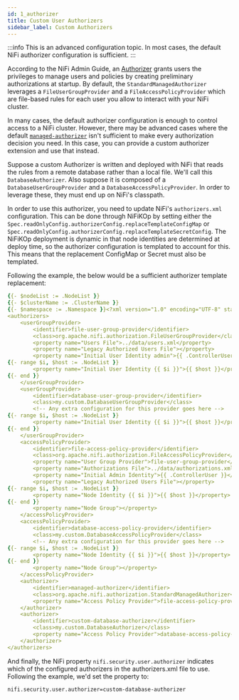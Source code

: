 ```yaml
---
id: 1_authorizer
title: Custom User Authorizers
sidebar_label: Custom Authorizers
---
```


:::info
This is an advanced configuration topic. In most cases, the default NiFi authorizer configuration is sufficient.
:::

According to the NiFi Admin Guide, an [Authorizer](https://nifi.apache.org/docs/nifi-docs/html/administration-guide.html#authorizer-configuration) grants users the privileges to manage users and policies by creating preliminary authorizations at startup. By default, the `StandardManagedAuthorizer` leverages a `FileUserGroupProvider` and a `FileAccessPolicyProvider` which are file-based rules for each user you allow to interact with your NiFi cluster.

In many cases, the default authorizer configuration is enough to control access to a NiFi cluster. However, there may be advanced cases where the default [`managed-authorizer`](https://nifi.apache.org/docs/nifi-docs/html/administration-guide.html#standardmanagedauthorizer) isn't sufficient to make every authorization decision you need. In this case, you can provide a custom authorizer extension and use that instead.

Suppose a custom Authorizer is written and deployed with NiFi that reads the rules from a remote database rather than a local file. We'll call this `DatabaseAuthorizer`. Also suppose it is composed of a `DatabaseUserGroupProvider` and a `DatabaseAccessPolicyProvider`. In order to leverage these, they must end up on NiFi's classpath.

In order to use this authorizer, you need to update NiFi's `authorizers.xml` configuration. This can be done through NiFiKOp by setting either the `Spec.readOnlyConfig.authorizerConfig.replaceTemplateConfigMap` or `Spec.readOnlyConfig.authorizerConfig.replaceTemplateSecretConfig`. The NiFiKOp deployment is dynamic in that node identities are determined at deploy time, so the authorizer configuration is templated to account for this. This means that the replacement ConfigMap or Secret must also be templated.

Following the example, the below would be a sufficient authorizer template replacement:

```yaml
{{- $nodeList := .NodeList }}
{{- $clusterName := .ClusterName }}
{{- $namespace := .Namespace }}<?xml version="1.0" encoding="UTF-8" standalone="yes"?>
<authorizers>
    <userGroupProvider>
        <identifier>file-user-group-provider</identifier>
        <class>org.apache.nifi.authorization.FileUserGroupProvider</class>
        <property name="Users File">../data/users.xml</property>
        <property name="Legacy Authorized Users File"></property>
        <property name="Initial User Identity admin">{{ .ControllerUser }}</property>
{{- range $i, $host := .NodeList }}
        <property name="Initial User Identity {{ $i }}">{{ $host }}</property>
{{- end }}
    </userGroupProvider>
    <userGroupProvider>
        <identifier>database-user-group-provider</identifier>
        <class>my.custom.DatabaseUserGroupProvider</class>
        <!-- Any extra configuration for this provider goes here -->
{{- range $i, $host := .NodeList }}
        <property name="Initial User Identity {{ $i }}">{{ $host }}</property>
{{- end }}
    </userGroupProvider>
    <accessPolicyProvider>
        <identifier>file-access-policy-provider</identifier>
        <class>org.apache.nifi.authorization.FileAccessPolicyProvider</class>
        <property name="User Group Provider">file-user-group-provider</property>
        <property name="Authorizations File">../data/authorizations.xml</property>
        <property name="Initial Admin Identity">{{ .ControllerUser }}</property>
        <property name="Legacy Authorized Users File"></property>
{{- range $i, $host := .NodeList }}
        <property name="Node Identity {{ $i }}">{{ $host }}</property>
{{- end }}
		<property name="Node Group"></property>
    </accessPolicyProvider>
    <accessPolicyProvider>
        <identifier>database-access-policy-provider</identifier>
        <class>my.custom.DatabaseAccessPolicyProvider</class>
        <!-- Any extra configuration for this provider goes here -->
{{- range $i, $host := .NodeList }}
        <property name="Node Identity {{ $i }}">{{ $host }}</property>
{{- end }}
		<property name="Node Group"></property>
    </accessPolicyProvider>
    <authorizer>
        <identifier>managed-authorizer</identifier>
        <class>org.apache.nifi.authorization.StandardManagedAuthorizer</class>
        <property name="Access Policy Provider">file-access-policy-provider</property>
    </authorizer>
    <authorizer>
        <identifier>custom-database-authorizer</identifier>
        <class>my.custom.DatabaseAuthorizer</class>
        <property name="Access Policy Provider">database-access-policy-provider</property>
    </authorizer>
</authorizers>
```

And finally, the NiFi property `nifi.security.user.authorizer` indicates which of the configured authorizers in the authorizers.xml file to use. Following the example, we'd set the property to:

```sh
nifi.security.user.authorizer=custom-database-authorizer
```

